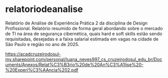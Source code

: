 # relatoriodeanalise
Relatório de Análise de Experiência Prática 2 da disciplina de Design Profissional. Relatório resumido de forma geral abordando sobre o mercado de TI na área de segurança cibernética, quais hard e soft skills estão sendo requisitadas, desejadas e a faixa salarial estimada em vagas na cidade de São Paulo e região no ano de 2025. 

https://acadcruzeirodosul-my.sharepoint.com/personal/luana_neves997_cs_cruzeirodosul_edu_br/Documents/Anexos/Relat%C3%B3rio%20de%20An%C3%A1lise%20-%20Experi%C3%AAncia%202.pdf

